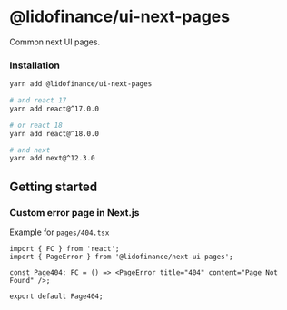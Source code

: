 # @lidofinance/ui-next-pages

Common next UI pages.

### Installation
```bash
yarn add @lidofinance/ui-next-pages

# and react 17
yarn add react@^17.0.0

# or react 18
yarn add react@^18.0.0

# and next
yarn add next@^12.3.0
```

## Getting started

### Custom error page in Next.js

Example for `pages/404.tsx`

```tsx
import { FC } from 'react';
import { PageError } from '@lidofinance/next-ui-pages';

const Page404: FC = () => <PageError title="404" content="Page Not Found" />;

export default Page404;

```
